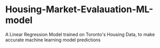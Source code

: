 # Housing-Market-Evalauation-ML-model
A Linear Regression Model trained on Toronto's Housing Data, to make accurate machine learning model predictions 
